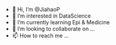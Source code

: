 - 👋 Hi, I’m @JiahaoP
- 👀 I’m interested in DataScience 
- 🌱 I’m currently learning Epi & Medicine
- 💞️ I’m looking to collaborate on ...
- 📫 How to reach me ...

<!---
JiahaoP/JiahaoP is a ✨ special ✨ repository because its `README.md` (this file) appears on your GitHub profile.
You can click the Preview link to take a look at your changes.
--->

